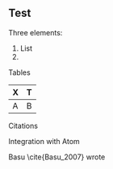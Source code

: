 ## Test

Three elements:
1. List
2. 
Tables

| X | T |
|---|---|
|A  | B |

Citations

Integration with Atom

Basu \cite{Basu_2007} wrote 